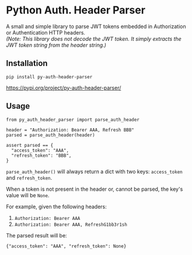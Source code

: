 Python Auth. Header Parser
==========================
A small and simple library to parse JWT tokens embedded in Authorization or Authentication HTTP headers.  
_(Note: This library does not decode the JWT token. It simply extracts the JWT token string from the header string.)_  

## Installation
```
pip install py-auth-header-parser
```
https://pypi.org/project/py-auth-header-parser/


## Usage

```
from py_auth_header_parser import parse_auth_header

header = "Authorization: Bearer AAA, Refresh BBB"
parsed = parse_auth_header(header)

assert parsed == {
  "access_token": "AAA",
  "refresh_token": "BBB",
}
```

`parse_auth_header()` will always return a dict with two keys: `access_token` and `refresh_token`.

When a token is not present in the header or, cannot be parsed, the key's value will be `None`.

For example, given the following headers:  
1. `Authorization: Bearer AAA`   
2. `Authorization: Bearer AAA, RefreshG1bb3r1sh`

The parsed result will be:
```
{"access_token": "AAA", "refresh_token": None}
```
